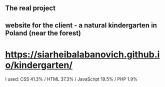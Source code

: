 ## The real project 
## website for the client - a natural kindergarten in Poland (near the forest)
# https://siarheibalabanovich.github.io/kindergarten/
I used:  CSS 41.3%  /  HTML 37.3%  /  JavaScript 19.5%  /  PHP 1.9%
